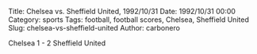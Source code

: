 Title: Chelsea vs. Sheffield United, 1992/10/31
Date: 1992/10/31 00:00
Category: sports
Tags: football, football scores, Chelsea, Sheffield United
Slug: chelsea-vs-sheffield-united
Author: carbonero


Chelsea 1 - 2 Sheffield United
